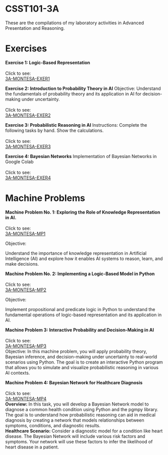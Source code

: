 # CSST101-3A

These are the compilations of my laboratory activities in Advanced Presentation and Reasoning.

# Exercises
**Exercise 1: Logic-Based Representation**
<br/>
<br/>
Click to see:<br/>
[3A-MONTESA-EXER1](https://github.com/rozumary/CSST101-3A/tree/main/3A-MONTESA-EXER1)

**Exercise 2: Introduction to Probability Theory in AI**
Objective: Understand the fundamentals of probability theory and its application in AI for decision-making under uncertainty.
<br/>
<br/>
Click to see:<br/>
[3A-MONTESA-EXER2](https://github.com/rozumary/CSST101-3A/tree/main/3A-MONTESA-EXER2)

**Exercise 3: Probabilistic Reasoning in AI**
Instructions: Complete the following tasks by hand. Show the calculations.
<br/>
<br/>
Click to see:<br/>
[3A-MONTESA-EXER3](https://github.com/rozumary/CSST101-3A/tree/main/3A-MONTESA-EXER3)

**Exercise 4: Bayesian Networks**
Implementation of Bayesian Networks in Google Colab
<br/>
<br/>
Click to see:<br/>
[3A-MONTESA-EXER4](https://github.com/rozumary/CSST101-3A/tree/main/3A-MONTESA-EXER4)

# Machine Problems

**Machine Problem No. 1: Exploring the Role of Knowledge Representation in AI.**
<br/>
<br/>
Click to see:<br/>
[3A-MONTESA-MP1](https://github.com/rozumary/CSST101-3A/tree/main/3A-MONTESA-MP1)


Objective:

Understand the importance of knowledge representation in Artificial Intelligence (AI) and explore how it enables AI systems to reason, learn, and make decisions. <br/>

**Machine Problem No. 2: Implementing a Logic-Based Model in Python**
<br/>
<br/>
Click to see:<br/>
[3A-MONTESA-MP2](https://github.com/rozumary/CSST101-3A/tree/main/3A-MONTESA-MP2)

Objective:

Implement propositional and predicate logic in Python to understand the fundamental operations of logic-based representation and its application in AI.  <br/>

**Machine Problem 3: Interactive Probability and Decision-Making in AI**
<br/>
<br/>
Click to see:<br/>
[3A-MONTESA-MP3](https://github.com/rozumary/CSST101-3A/tree/main/3A-MONTESA-MP3)
<br/>
Objective:
In this machine problem, you will apply probability theory, Bayesian inference, and decision-making under uncertainty to real-world scenarios using Python. The goal is to create an interactive Python program that allows you to simulate and visualize probabilistic reasoning in various AI contexts. <br/>

**Machine Problem 4: Bayesian Network for Healthcare Diagnosis**
<br/>
<br/>
Click to see:<br/>
[3A-MONTESA-MP4](https://github.com/rozumary/CSST101-3A/tree/main/3A-MONTESA-MP4)
<br/>
**Overview:**
In this task, you will develop a Bayesian Network model to diagnose a common health condition using Python and the pgmpy library. The goal is to understand how probabilistic reasoning can aid in medical diagnosis by creating a network that models relationships between symptoms, conditions, and diagnostic results.
<br/>
**Healthcare Scenario:**
Consider a diagnostic model for a condition like heart disease. The Bayesian Network will include various risk factors and symptoms. Your network will use these factors to infer the likelihood of heart disease in a patient.
